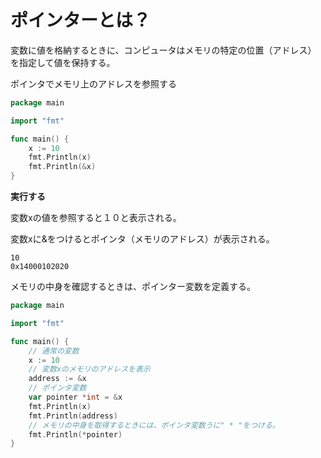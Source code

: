 # ポインターとは？
変数に値を格納するときに、コンピュータはメモリの特定の位置（アドレス）
を指定して値を保持する。

ポインタでメモリ上のアドレスを参照する

```go
package main

import "fmt"

func main() {
	x := 10
	fmt.Println(x)
	fmt.Println(&x)
}
```

**実行する**

変数xの値を参照すると１０と表示される。

変数xに&をつけるとポインタ（メモリのアドレス）が表示される。

```shell
10
0x14000102020
```

メモリの中身を確認するときは、ポインター変数を定義する。

```go
package main

import "fmt"

func main() {
	// 通常の変数
	x := 10
	// 変数xのメモリのアドレスを表示
	address := &x
	// ポインタ変数
	var pointer *int = &x
	fmt.Println(x)
	fmt.Println(address)
	// メモリの中身を取得するときには、ポインタ変数うに" * "をつける。
	fmt.Println(*pointer)
}
```
